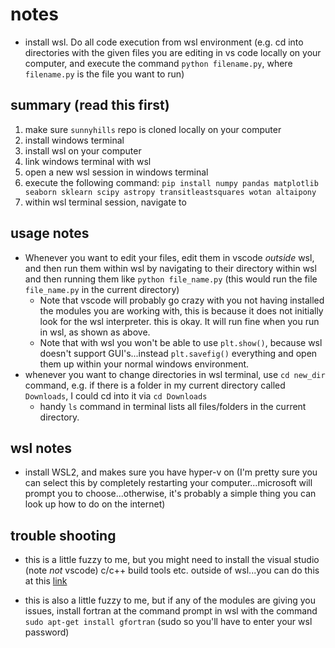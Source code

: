 # notes

* install wsl. Do all code execution from wsl environment (e.g. cd into directories with the given files you are editing in vs code locally on your computer, and execute the command ```python filename.py```, where ```filename.py``` is the file you want to run)

## summary (read this first)

1. make sure ```sunnyhills``` repo is cloned locally on your computer
2. install windows terminal 
3. install wsl on your computer
4. link windows terminal with wsl 
5. open a new wsl session in windows terminal
6. execute the following command: ```pip install numpy pandas matplotlib seaborn sklearn scipy astropy transitleastsquares wotan altaipony```
7. within wsl terminal session, navigate to 

## usage notes

* Whenever you want to edit your files, edit them in vscode *outside* wsl, and then run them within wsl by navigating to their directory within wsl and then running them like ```python file_name.py``` (this would run the file ```file_name.py``` in the current directory)
    * Note that vscode will probably go crazy with you not having installed the modules you are working with, this is because it does not initially look for the wsl interpreter. this is okay. It will run fine when you run in wsl, as shown as above. 
    * Note that with wsl you won't be able to use ```plt.show()```, because wsl doesn't support GUI's...instead ```plt.savefig()``` everything and open them up within your normal windows environment. 
* whenever you want to change directories in wsl terminal, use ```cd new_dir``` command, e.g. if there is a folder in my current directory called ```Downloads```, I could cd into it via ```cd Downloads```
    * handy ```ls``` command in terminal lists all files/folders in the current directory. 

## wsl notes

* install WSL2, and makes sure you have hyper-v on (I'm pretty sure you can select this by completely restarting your computer...microsoft will prompt you to choose...otherwise, it's probably a simple thing you can look up how to do on the internet)

## trouble shooting

* this is a little fuzzy to me, but you might need to install the visual studio (note *not* vscode) c/c++ build tools etc. outside of wsl...you can do this at this [link](https://visualstudio.microsoft.com/vs/features/cplusplus/)

* this is also a little fuzzy to me, but if any of the modules are giving you issues, install fortran at the command prompt in wsl with the command ```sudo apt-get install gfortran``` (sudo so you'll have to enter your wsl password)
